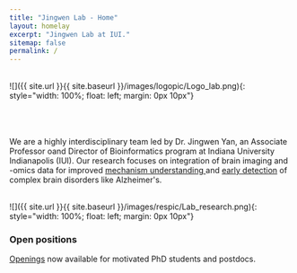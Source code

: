```yaml
---
title: "Jingwen Lab - Home"
layout: homelay
excerpt: "Jingwen Lab at IUI."
sitemap: false
permalink: /
---
```



<br/>
![]({{ site.url }}{{ site.baseurl }}/images/logopic/Logo_lab.png){: style="width: 100%; float: left; margin: 0px 10px"} 


<br/><br/><br/> We are a highly interdisciplinary team led by Dr. Jingwen Yan, an Associate Professor oand Director of Bioinformatics program at Indiana University Indianapolis (IUI). Our research focuses on integration of brain imaging and -omics data for improved <ins>mechanism understanding </ins> and <ins>early detection</ins> of complex brain disorders like Alzheimer's. 
<br/><br/>

![]({{ site.url }}{{ site.baseurl }}/images/respic/Lab_research.png){: style="width: 100%; float: left; margin: 0px 10px"} 

### Open positions
[Openings](vacancies) now available for motivated PhD students and postdocs.
